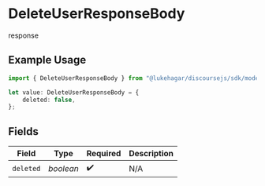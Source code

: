 # DeleteUserResponseBody

response

## Example Usage

```typescript
import { DeleteUserResponseBody } from "@lukehagar/discoursejs/sdk/models/operations";

let value: DeleteUserResponseBody = {
    deleted: false,
};
```

## Fields

| Field              | Type               | Required           | Description        |
| ------------------ | ------------------ | ------------------ | ------------------ |
| `deleted`          | *boolean*          | :heavy_check_mark: | N/A                |